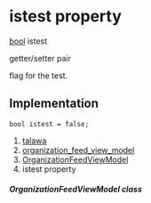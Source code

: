 
<div>

# istest property

</div>


[bool](https://api.flutter.dev/flutter/dart-core/bool-class.html)
istest


getter/setter pair




flag for the test.



## Implementation

``` language-dart
bool istest = false;
```







1.  [talawa](../../index.html)
2.  [organization_feed_view_model](../../view_model_after_auth_view_models_feed_view_models_organization_feed_view_model/)
3.  [OrganizationFeedViewModel](../../view_model_after_auth_view_models_feed_view_models_organization_feed_view_model/OrganizationFeedViewModel-class.html)
4.  istest property

##### OrganizationFeedViewModel class







